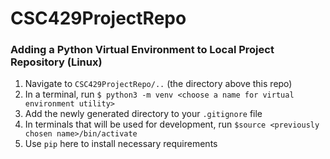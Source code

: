 # CSC429ProjectRepo

### Adding a Python Virtual Environment to Local Project Repository (Linux)
1) Navigate to ```CSC429ProjectRepo/..``` (the directory above this repo)
2) In a terminal, run ```$ python3 -m venv <choose a name for virtual environment utility>```
3) Add the newly generated directory to your ```.gitignore``` file
4) In terminals that will be used for development, run ```$source <previously chosen name>/bin/activate```
5) Use ```pip``` here to install necessary requirements
